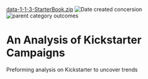 [data-1-1-3-StarterBook.zip](https://github.com/jlove36314/kickstarter-analysis/files/7759324/data-1-1-3-StarterBook.zip)
![Date created concersion](https://user-images.githubusercontent.com/96349827/147020200-6fd991be-7cd4-4522-b6ed-b75dffe8a1b2.png)
![parent category outcomes](https://user-images.githubusercontent.com/96349827/147020202-15da7656-f787-47f5-80a6-93b12b96d7bd.png)
# An Analysis of Kickstarter Campaigns
Preforming analysis on Kickstarter to uncover trends
